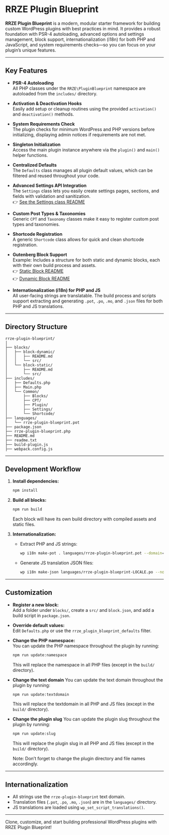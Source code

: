 # RRZE Plugin Blueprint

**RRZE Plugin Blueprint** is a modern, modular starter framework for building custom WordPress plugins with best practices in mind. It provides a robust foundation with PSR-4 autoloading, advanced options and settings management, block support, internationalization (i18n) for both PHP and JavaScript, and system requirements checks—so you can focus on your plugin’s unique features.

---

## Key Features

- **PSR-4 Autoloading**  
  All PHP classes under the `RRZE\PluginBlueprint` namespace are autoloaded from the `includes/` directory.

- **Activation & Deactivation Hooks**  
  Easily add setup or cleanup routines using the provided `activation()` and `deactivation()` methods.

- **System Requirements Check**  
  The plugin checks for minimum WordPress and PHP versions before initializing, displaying admin notices if requirements are not met.

- **Singleton Initialization**  
  Access the main plugin instance anywhere via the `plugin()` and `main()` helper functions.

- **Centralized Defaults**  
  The `Defaults` class manages all plugin default values, which can be filtered and reused throughout your code.

- **Advanced Settings API Integration**  
  The `Settings` class lets you easily create settings pages, sections, and fields with validation and sanitization.  
  👉 [See the Settings class README](includes/Common/Settings/README.md)

- **Custom Post Types & Taxonomies**  
  Generic `CPT` and `Taxonomy` classes make it easy to register custom post types and taxonomies.

- **Shortcode Registration**  
  A generic `Shortcode` class allows for quick and clean shortcode registration.

- **Gutenberg Block Support**  
  Example: Includes a structure for both static and dynamic blocks, each with their own build process and assets.  
  👉 [Static Block README](blocks/block-static/README.md)  
  👉 [Dynamic Block README](blocks/block-dynamic/README.md)

- **Internationalization (i18n) for PHP and JS**  
  All user-facing strings are translatable. The build process and scripts support extracting and generating `.pot`, `.po`, `.mo`, and `.json` files for both PHP and JS translations.

---

## Directory Structure

```
rrze-plugin-blueprint/
│
├── blocks/
│   ├── block-dynamic/
│   │   ├── README.md
│   │   └── src/
│   └── block-static/
│       ├── README.md
│       └── src/
├── includes/
│   ├── Defaults.php
│   ├── Main.php
│   └── Common/
│       ├── Blocks/
│       ├── CPT/
│       ├── Plugin/
│       ├── Settings/
│       └── Shortcode/
├── languages/
│   └── rrze-plugin-blueprint.pot
├── package.json
├── rrze-plugin-blueprint.php
├── README.md
├── readme.txt
├── build-plugin.js
├── webpack.config.js
```

---

## Development Workflow

1. **Install dependencies:**
   ```sh
   npm install
   ```

2. **Build all blocks:**
   ```sh
   npm run build
   ```
   Each block will have its own build directory with compiled assets and static files.

3. **Internationalization:**
   - Extract PHP and JS strings:
     ```sh
     wp i18n make-pot . languages/rrze-plugin-blueprint.pot --domain=rrze-plugin-blueprint --exclude=node_modules,vendor,build
     ```
   - Generate JS translation JSON files:
     ```sh
     wp i18n make-json languages/rrze-plugin-blueprint-LOCALE.po --no-purge
     ```

---

## Customization

- **Register a new block:**  
  Add a folder under `blocks/`, create a `src/` and `block.json`, and add a build script in `package.json`.

- **Override default values:**  
  Edit `Defaults.php` or use the `rrze_plugin_blueprint_defaults` filter.

- **Change the PHP namespace:**  
  You can update the PHP namespace throughout the plugin by running:
  ```sh
  npm run update:namespace
  ```
  This will replace the namespace in all PHP files (except in the `build/` directory).

- **Change the text domain**
  You can update the text domain throughout the plugin by running:
  ```sh
  npm run update:textdomain
  ```
  This will replace the textdomain in all PHP and JS files (except in the `build/` directory).

- **Change the plugin slug**
  You can update the plugin slug throughout the plugin by running:
  ```sh
  npm run update:slug
  ```
  This will replace the plugin slug in all PHP and JS files (except in the `build/` directory).

  Note: Don’t forget to change the plugin directory and file names accordingly.

---

## Internationalization

- All strings use the `rrze-plugin-blueprint` text domain.
- Translation files (`.pot`, `.po`, `.mo`, `.json`) are in the `languages/` directory.
- JS translations are loaded using `wp_set_script_translations()`.

---

Clone, customize, and start building professional WordPress plugins with RRZE Plugin Blueprint!